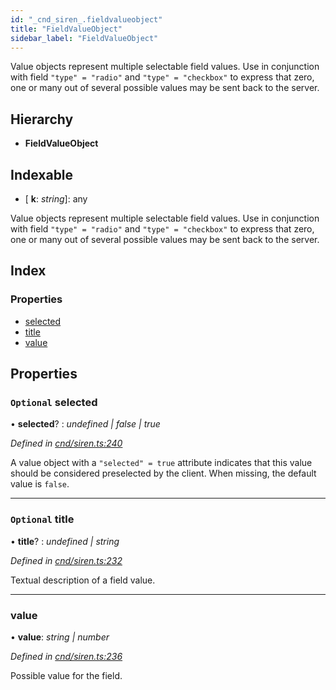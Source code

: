 ```yaml
---
id: "_cnd_siren_.fieldvalueobject"
title: "FieldValueObject"
sidebar_label: "FieldValueObject"
---
```


Value objects represent multiple selectable field values. Use in conjunction with field `"type" = "radio"` and `"type" = "checkbox"` to express that zero, one or many out of several possible values may be sent back to the server.

## Hierarchy

* **FieldValueObject**

## Indexable

* \[ **k**: *string*\]: any

Value objects represent multiple selectable field values. Use in conjunction with field `"type" = "radio"` and `"type" = "checkbox"` to express that zero, one or many out of several possible values may be sent back to the server.

## Index

### Properties

* [selected](_cnd_siren_.fieldvalueobject.md#optional-selected)
* [title](_cnd_siren_.fieldvalueobject.md#optional-title)
* [value](_cnd_siren_.fieldvalueobject.md#value)

## Properties

### `Optional` selected

• **selected**? : *undefined | false | true*

*Defined in [cnd/siren.ts:240](https://github.com/comit-network/comit-js-sdk/blob/95ab111/src/cnd/siren.ts#L240)*

A value object with a `"selected" = true` attribute indicates that this value should be considered preselected by the client. When missing, the default value is `false`.

___

### `Optional` title

• **title**? : *undefined | string*

*Defined in [cnd/siren.ts:232](https://github.com/comit-network/comit-js-sdk/blob/95ab111/src/cnd/siren.ts#L232)*

Textual description of a field value.

___

###  value

• **value**: *string | number*

*Defined in [cnd/siren.ts:236](https://github.com/comit-network/comit-js-sdk/blob/95ab111/src/cnd/siren.ts#L236)*

Possible value for the field.
